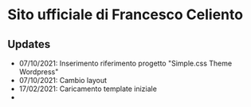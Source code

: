 # Sito ufficiale di Francesco Celiento

## Updates
* 07/10/2021: Inserimento riferimento progetto "Simple.css Theme Wordpress"
* 07/10/2021: Cambio layout
* 17/02/2021: Caricamento template iniziale
* 
